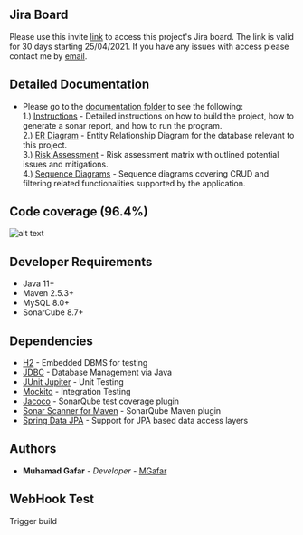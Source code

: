 ## Jira Board

Please use this invite [link](https://id.atlassian.com/invite/p/jira-software?id=IUv1XfkXRcCNX2ZGU1boTA) to access this project's Jira board. The link is valid for 30 days starting 25/04/2021. If you have any issues with access please contact me by [email](mailto:muhamad_gafar@hotmail.com).

## Detailed Documentation

* Please go to the [documentation folder](https://github.com/MGafar/Ticket-System-Back-End/tree/main/Documentation) to see the following: <br />
1.) [Instructions](https://github.com/MGafar/Ticket-System-Back-End/tree/main/Documentation/Instructions.pdf) - Detailed instructions on how to build the project, how to generate a sonar report, and how to run the program. <br />
2.) [ER Diagram](https://github.com/MGafar/Ticket-System-Back-End/tree/main/Documentation/ERD.pdf) - Entity Relationship Diagram for the database relevant to this project. <br />
3.) [Risk Assessment](https://github.com/MGafar/Ticket-System-Back-End/tree/main/Documentation/Risk-Assessment.pdf) - Risk assessment matrix with outlined potential issues and mitigations. <br />
4.) [Sequence Diagrams](https://github.com/MGafar/Ticket-System-Back-End/tree/main/Documentation/Sequence-Diagrams.pdf) - Sequence diagrams covering CRUD and filtering related functionalities supported by the application. <br />

## Code coverage (96.4%)
![alt text](https://i.imgur.com/BFVItgy.png)

## Developer Requirements

* Java 11+
* Maven 2.5.3+
* MySQL 8.0+
* SonarCube 8.7+

## Dependencies

* [H2](https://h2database.com) - Embedded DBMS for testing
* [JDBC](https://docs.oracle.com/javase/8/docs/technotes/guides/jdbc/) - Database Management via Java
* [JUnit Jupiter](https://junit.org/junit5) - Unit Testing
* [Mockito](https://site.mockito.org/) - Integration Testing
* [Jacoco](https://docs.sonarqube.org/display/SONARQUBE45/JaCoCo+Plugin) - SonarQube test coverage plugin
* [Sonar Scanner for Maven](http://sonarsource.github.io/sonar-scanner-maven/) - SonarQube Maven plugin
* [Spring Data JPA](https://spring.io/projects/spring-data-jpa) - Support for JPA based data access layers

## Authors
* **Muhamad Gafar** - *Developer* - [MGafar](https://github.com/MGafar)

## WebHook Test
Trigger build
